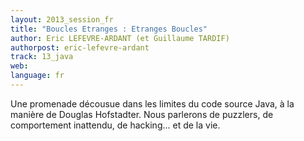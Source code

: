 ```yaml
---
layout: 2013_session_fr
title: "Boucles Etranges : Etranges Boucles"
author: Eric LEFEVRE-ARDANT (et Guillaume TARDIF)
authorpost: eric-lefevre-ardant
track: 13_java
web: 
language: fr
---
```


Une promenade décousue dans les limites du code source Java, à la manière de Douglas Hofstadter. Nous parlerons de puzzlers, de comportement inattendu, de hacking... et de la vie.